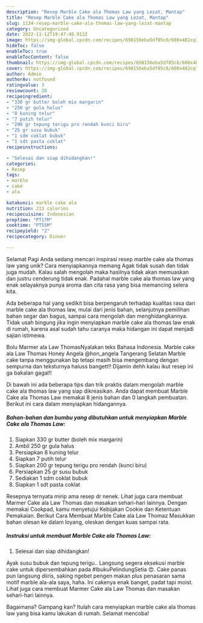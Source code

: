 ```yaml
---
description: "Resep Marble Cake ala Thomas Law yang Lezat, Mantap"
title: "Resep Marble Cake ala Thomas Law yang Lezat, Mantap"
slug: 1134-resep-marble-cake-ala-thomas-law-yang-lezat-mantap
category: Uncategorized
date: 2022-11-12T19:47:48.912Z
image: https://img-global.cpcdn.com/recipes/698156eba5df85c6/680x482cq70/marble-cake-ala-thomas-law-foto-resep-utama.jpg
hideToc: false
enableToc: true
enableTocContent: false
thumbnail: https://img-global.cpcdn.com/recipes/698156eba5df85c6/680x482cq70/marble-cake-ala-thomas-law-foto-resep-utama.jpg
cover: https://img-global.cpcdn.com/recipes/698156eba5df85c6/680x482cq70/marble-cake-ala-thomas-law-foto-resep-utama.jpg
author: Admin
authorAv: notfound
ratingvalue: 3
reviewcount: 20
recipeingredient:
- "330 gr butter boleh mix margarin"
- "250 gr gula halus"
- "8 kuning telur"
- "7 putih telur"
- "200 gr tepung terigu pro rendah kunci biru"
- "25 gr susu bubuk"
- "1 sdm coklat bubuk"
- "1 sdt pasta coklat"
recipeinstructions:

- "Selesai dan siap dihidangkan!"
categories:
- Resep
tags:
- marble
- cake
- ala

katakunci: marble cake ala 
nutrition: 213 calories
recipecuisine: Indonesian
preptime: "PT17M"
cooktime: "PT55M"
recipeyield: "2"
recipecategory: Dinner

---
```



Selamat Pagi Anda sedang mencari inspirasi resep marble cake ala thomas law yang unik? Cara menyiapkannya memang Agak tidak susah dan tidak juga mudah. Kalau salah mengolah maka hasilnya tidak akan memuaskan dan justru cenderung tidak enak. Padahal marble cake ala thomas law yang enak selayaknya punya aroma dan cita rasa yang bisa memancing selera kita.


Ada beberapa hal yang sedikit bisa berpengaruh terhadap kualitas rasa dari marble cake ala thomas law, mulai dari jenis bahan, selanjutnya pemilihan bahan segar dan bagus, sampai cara mengolah dan menghidangkannya. Tidak usah bingung jika ingin menyiapkan marble cake ala thomas law enak di rumah, karena asal sudah tahu caranya maka hidangan ini dapat menjadi sajian istimewa.

Bolu Marmer ala Law ThomasNyalakan teks Bahasa Indonesia. Marble cake ala Law Thomas Honey Angela @hon_angela Tangerang Selatan Marble cake tanpa menggunakan bp tetapi masih bisa mengembang dengan sempurna dan teksturnya haluss bangett!! Dijamin dehh kalau ikut resep ini ga bakalan gagal!!


Di bawah ini ada beberapa tips dan trik praktis dalam mengolah marble cake ala thomas law yang siap dikreasikan. Anda dapat membuat Marble Cake ala Thomas Law memakai 8 jenis bahan dan 0 langkah pembuatan. Berikut ini cara dalam menyiapkan hidangannya.

<!--inarticleads1-->

##### Bahan-bahan dan bumbu yang dibutuhkan untuk menyiapkan Marble Cake ala Thomas Law:

1. Siapkan 330 gr butter (boleh mix margarin)
1. Ambil 250 gr gula halus
1. Persiapkan 8 kuning telur
1. Siapkan 7 putih telur
1. Siapkan 200 gr tepung terigu pro rendah (kunci biru)
1. Persiapkan 25 gr susu bubuk
1. Sediakan 1 sdm coklat bubuk
1. Siapkan 1 sdt pasta coklat


Resepnya ternyata mirip ama resep dr nenek. Lihat juga cara membuat Marmer Cake ala Law Thomas dan masakan sehari-hari lainnya. Dengan memakai Cookpad, kamu menyetujui Kebijakan Cookie dan Ketentuan Pemakaian. Berikut Cara Membuat Marble Cake ala Law Thomaz Masukkan bahan olesan ke dalam loyang, oleskan dengan kuas sampai rata. 

<!--inarticleads2-->

##### Instruksi untuk membuat Marble Cake ala Thomas Law:


1. Selesai dan siap dihidangkan!

Ayak susu bubuk dan tepung terigu.. Langsung segera eksekusi marble cake untuk dipersembahkan pada #IbukuPelindungSetia 😍. Cake panas pun langsung diiris, saking ngebet pengen makan plus penasaran sama motif marble ala-ala saya, haha. Ini cakenya enak banget, padat tapi moist. Lihat juga cara membuat Marmer Cake ala Law Thomas dan masakan sehari-hari lainnya. 

Bagaimana? Gampang kan? Itulah cara menyiapkan marble cake ala thomas law yang bisa kamu lakukan di rumah. Selamat mencoba!
